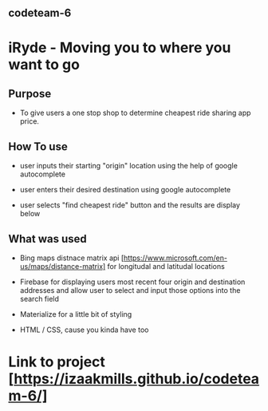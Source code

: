 ## codeteam-6

# iRyde - Moving you to where you want to go

## Purpose

* To give users a one stop shop to determine cheapest ride sharing app price.

## How To use

- user inputs their starting "origin" location using the help of google autocomplete

- user enters their desired destination using google autocomplete

- user selects "find cheapest ride" button and the results are display below

## What was used

* Bing maps distnace matrix api [https://www.microsoft.com/en-us/maps/distance-matrix] for longitudal and latitudal locations

* Firebase for displaying users most recent four origin and destination addresses and allow user to select and input those options into the search field

* Materialize for a little bit of styling

* HTML / CSS, cause you kinda have too

# Link to project [https://izaakmills.github.io/codeteam-6/]
